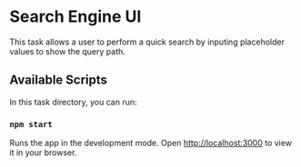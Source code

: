 # Search Engine UI
This task allows a user to perform a quick search by inputing placeholder values to show the query path.

## Available Scripts

In this task directory, you can run:

### `npm start`

Runs the app in the development mode.
Open [http://localhost:3000](http://localhost:3000) to view it in your browser.


